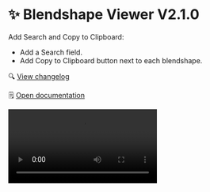 ﻿---
date: 2024-01-12T19:00
---

# ✨ Blendshape Viewer V2.1.0

Add Search and Copy to Clipboard:

- Add a Search field.
- Add Copy to Clipboard button next to each blendshape.

🔍 [View changelog](/docs/changelogs/blendshape-viewer#210)

🗒️ [Open documentation](/docs/products/blendshape-viewer)

<video controls>
    <source src={'https://downscale.srv.hai-vr.dev/assets/docs/2024-01-12-p1-7BbtsLNQac.mp4' ?? require('./img/2024-01-12-p1-7BbtsLNQac.mp4').default}/>
</video>
